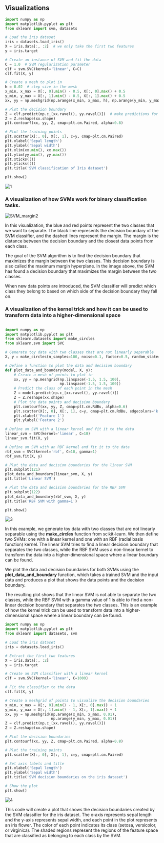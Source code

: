 ## Visualizations 

```python 
import numpy as np
import matplotlib.pyplot as plt
from sklearn import svm, datasets

# Load the iris dataset
iris = datasets.load_iris()
X = iris.data[:, :2]  # we only take the first two features
y = iris.target

# Create an instance of SVM and fit the data
C = 1.0  # SVM regularization parameter
clf = svm.SVC(kernel='linear', C=C)
clf.fit(X, y)

# Create a mesh to plot in
h = 0.02  # step size in the mesh
x_min, x_max = X[:, 0].min() - 0.5, X[:, 0].max() + 0.5
y_min, y_max = X[:, 1].min() - 0.5, X[:, 1].max() + 0.5
xx, yy = np.meshgrid(np.arange(x_min, x_max, h), np.arange(y_min, y_max, h))

# Plot the decision boundary
Z = clf.predict(np.c_[xx.ravel(), yy.ravel()])  # make predictions for all points in the mesh
Z = Z.reshape(xx.shape)
plt.contourf(xx, yy, Z, cmap=plt.cm.Paired, alpha=0.8)

# Plot the training points
plt.scatter(X[:, 0], X[:, 1], c=y, cmap=plt.cm.Paired)
plt.xlabel('Sepal length')
plt.ylabel('Sepal width')
plt.xlim(xx.min(), xx.max())
plt.ylim(yy.min(), yy.max())
plt.xticks(())
plt.yticks(())
plt.title('SVM classification of Iris dataset')

plt.show()
```
![1](https://user-images.githubusercontent.com/63750425/221420853-c6187dde-4b55-4c91-b839-3b2221fb06a2.png)


### A visualization of how SVMs work for binary classification tasks.

![SVM_margin2](https://user-images.githubusercontent.com/63750425/221420859-6918144c-b051-4772-920f-642e4f10f550.png)

In this visualization, the blue and red points represent the two classes that we want to separate. The black line represents the decision boundary of the SVM classifier, and the dashed lines represent the margin. The margin is the distance between the decision boundary and the closest data points from each class.

The goal of the SVM algorithm is to find the decision boundary that maximizes the margin between the two classes. This decision boundary is also called the maximum margin hyperplane. In the image above, the SVM has found a decision boundary that maximizes the margin between the two classes.

When new data points are introduced, the SVM classifier will predict which class they belong to based on which side of the decision boundary they fall on.

### A visualization of the kernel trick and how it can be used to transform data into a higher-dimensional space
```python 

import numpy as np
import matplotlib.pyplot as plt
from sklearn.datasets import make_circles
from sklearn.svm import SVC

# Generate toy data with two classes that are not linearly separable
X, y = make_circles(n_samples=100, noise=0.1, factor=0.5, random_state=42)

# Define a function to plot the data and decision boundary
def plot_data_and_boundary(model, X, y):
    # Create a mesh of points to plot in
    xx, yy = np.meshgrid(np.linspace(-1.5, 1.5, 100),
                         np.linspace(-1.5, 1.5, 100))
    # Predict the class of each point in the mesh
    Z = model.predict(np.c_[xx.ravel(), yy.ravel()])
    Z = Z.reshape(xx.shape)
    # Plot the data points and decision boundary
    plt.contourf(xx, yy, Z, cmap=plt.cm.RdBu, alpha=0.6)
    plt.scatter(X[:, 0], X[:, 1], c=y, cmap=plt.cm.RdBu, edgecolors='k')
    plt.xlabel('Feature 1')
    plt.ylabel('Feature 2')

# Define an SVM with a linear kernel and fit it to the data
linear_svm = SVC(kernel='linear', C=10)
linear_svm.fit(X, y)

# Define an SVM with an RBF kernel and fit it to the data
rbf_svm = SVC(kernel='rbf', C=10, gamma=1)
rbf_svm.fit(X, y)

# Plot the data and decision boundaries for the linear SVM
plt.subplot(121)
plot_data_and_boundary(linear_svm, X, y)
plt.title('Linear SVM')

# Plot the data and decision boundaries for the RBF SVM
plt.subplot(122)
plot_data_and_boundary(rbf_svm, X, y)
plt.title('RBF SVM with gamma=1')

plt.show()

```
![3](https://user-images.githubusercontent.com/63750425/221420866-4ec1437d-a6c2-435c-a5ed-4697df0c14db.png)


In this example, we generate toy data with two classes that are not linearly separable using the **make_circles** function from scikit-learn. We then define two SVMs: one with a linear kernel and one with an RBF (radial basis function) kernel. The linear SVM tries to find a linear decision boundary that separates the two classes, while the RBF SVM uses a non-linear kernel to transform the data into a higher-dimensional space where a linear boundary can be found.

We plot the data and decision boundaries for both SVMs using the **plot_data_and_boundary** function, which takes a trained SVM and the input data and produces a plot that shows the data points and the decision boundary.

The resulting plot shows that the linear SVM is not able to separate the two classes, while the RBF SVM with a gamma value of 1 is able to find a non-linear decision boundary that separates the two classes. This is an example of how the kernel trick can be used to transform data into a higher-dimensional space where a linear boundary can be found.


```python 
import numpy as np
import matplotlib.pyplot as plt
from sklearn import datasets, svm

# Load the iris dataset
iris = datasets.load_iris()

# Extract the first two features
X = iris.data[:, :2]
y = iris.target

# Create an SVM classifier with a linear kernel
clf = svm.SVC(kernel='linear', C=1000)

# Fit the classifier to the data
clf.fit(X, y)

# Create a meshgrid of points to visualize the decision boundaries
x_min, x_max = X[:, 0].min() - 1, X[:, 0].max() + 1
y_min, y_max = X[:, 1].min() - 1, X[:, 1].max() + 1
xx, yy = np.meshgrid(np.arange(x_min, x_max, 0.01),
                     np.arange(y_min, y_max, 0.01))
Z = clf.predict(np.c_[xx.ravel(), yy.ravel()])
Z = Z.reshape(xx.shape)

# Plot the decision boundaries
plt.contourf(xx, yy, Z, cmap=plt.cm.Paired, alpha=0.8)

# Plot the training points
plt.scatter(X[:, 0], X[:, 1], c=y, cmap=plt.cm.Paired)

# Set axis labels and title
plt.xlabel('Sepal length')
plt.ylabel('Sepal width')
plt.title('SVM decision boundaries on the iris dataset')

# Show the plot
plt.show()
```
![4](https://user-images.githubusercontent.com/63750425/221420884-4bb84e55-3bef-48ea-b90c-a8e44845b846.png)


This code will create a plot that shows the decision boundaries created by the SVM classifier for the iris dataset. The x-axis represents sepal length and the y-axis represents sepal width, and each point in the plot represents an iris flower. The color of each point indicates its class (setosa, versicolor, or virginica). The shaded regions represent the regions of the feature space that are classified as belonging to each class by the SVM.

